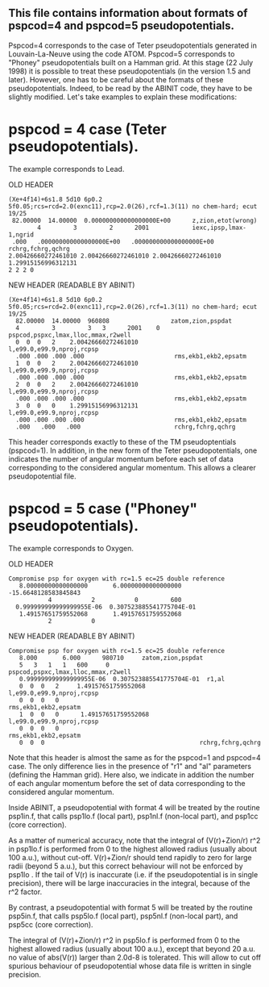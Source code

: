 ## This file contains information about formats of pspcod=4 and pspcod=5 pseudopotentials.

Pspcod=4 corresponds to the case of Teter pseudopotentials
generated in Louvain-La-Neuve using the code ATOM. Pspcod=5 corresponds
to "Phoney" pseudopotentials built on a Hamman grid. At this stage (22 July
1998) it is possible to treat these pseudopotentials (in the version 1.5 and
later).  However, one has to be careful about the formats of these
pseudopotentials. Indeed, to be read by the ABINIT code, they have to be slightly modified. 
Let's take examples to explain these modifications:

# pspcod = 4 case (Teter pseudopotentials). 
 
The example corresponds to Lead.

OLD HEADER

    (Xe+4f14)+6s1.8 5d10 6p0.2 5f0.05;rcs=rcd=2.0(exnc11),rcp=2.0(26),rcf=1.3(11) no chem-hard; ecut 19/25
     82.00000  14.00000  0.000000000000000000E+00      z,zion,etot(wrong)
            4         3         2      2001            iexc,ipsp,lmax-1,ngrid
     .000   .000000000000000000E+00   .000000000000000000E+00 rchrg,fchrg,qchrg
    2.00426660272461010 2.00426660272461010 2.00426660272461010 1.29915156996312131
    2 2 2 0

NEW HEADER (READABLE BY ABINIT)

    (Xe+4f14)+6s1.8 5d10 6p0.2 5f0.05;rcs=rcd=2.0(exnc11),rcp=2.0(26),rcf=1.3(11) no chem-hard; ecut 19/25
      82.00000  14.00000  960808                 zatom,zion,pspdat
      4         3         3   3      2001    0  pspcod,pspxc,lmax,lloc,mmax,r2well
      0  0  0   2    2.00426660272461010          l,e99.0,e99.9,nproj,rcpsp
      .000 .000 .000 .000                         rms,ekb1,ekb2,epsatm
      1  0  0   2    2.00426660272461010          l,e99.0,e99.9,nproj,rcpsp
      .000 .000 .000 .000                         rms,ekb1,ekb2,epsatm
      2  0  0   2    2.00426660272461010          l,e99.0,e99.9,nproj,rcpsp
      .000 .000 .000 .000                         rms,ekb1,ekb2,epsatm
      3  0  0   0    1.29915156996312131          l,e99.0,e99.9,nproj,rcpsp
      .000 .000 .000 .000                         rms,ekb1,ekb2,epsatm
      .000   .000   .000                          rchrg,fchrg,qchrg


This header corresponds exactly to these of the TM pseudoptentials (pspcod=1).
In addition, in the new form of the Teter pseudopotentials, one indicates the
number of angular momentum before each set of data corresponding to the
considered angular momentum. This allows a clearer pseudopotential file.

# pspcod = 5 case ("Phoney" pseudopotentials).

The example corresponds to Oxygen.

OLD HEADER

    Compromise psp for oxygen with rc=1.5 ec=25 double reference
       8.00000000000000000       6.00000000000000000      -15.6648128583845843
               4           2           0         600
      0.999999999999999955E-06  0.307523885541775704E-01
       1.49157651759552068       1.49157651759552068
               2           0

NEW HEADER  (READABLE BY ABINIT)

    Compromise psp for oxygen with rc=1.5 ec=25 double reference
       8.000       6.000      980710     zatom,zion,pspdat
       5   3   1   1   600     0         pspcod,pspxc,lmax,lloc,mmax,r2well
       0.999999999999999955E-06  0.307523885541775704E-01  r1,al
       0  0  0   2     1.49157651759552068               l,e99.0,e99.9,nproj,rcpsp
       0  0  0   0                                       rms,ekb1,ekb2,epsatm
       1  0  0   0      1.49157651759552068              l,e99.0,e99.9,nproj,rcpsp
       0  0  0   0                                       rms,ekb1,ekb2,epsatm
       0  0  0                                           rchrg,fchrg,qchrg

Note that this header is almost the same as for the pspcod=1 and pspcod=4 case.
The only difference lies in the presence of "r1" and "al" parameters (defining
the Hamman grid). Here also, we indicate in addition the number of each angular
momentum before the set of data corresponding to the considered angular
momentum.

Inside ABINIT, a pseudopotential with format 4 will be treated by
the routine psp1in.f, that calls psp1lo.f (local part),
psp1nl.f (non-local part), and psp1cc (core correction).

As a matter of numerical accuracy, note that the integral
of (V(r)+Zion/r) r^2 in psp1lo.f is performed from 0 to the highest
allowed radius (usually about 100 a.u.), without cut-off.
V(r)+Zion/r should tend rapidly to zero
for large radii (beyond 5 a.u.), but this correct behaviour will
not be enforced by psp1lo . If the tail of V(r) is inaccurate
(i.e. if the pseudopotential is in single precision), there
will be large inaccuracies in the integral, because of the r^2
factor.

By contrast, a pseudopotential with format 5 will be treated by
the routine psp5in.f, that calls psp5lo.f (local part),
psp5nl.f (non-local part), and psp5cc (core correction).

The integral of (V(r)+Zion/r) r^2 in psp5lo.f is performed
from 0 to the highest allowed radius (usually about 100 a.u.),
except that beyond 20 a.u. no value of abs(V(r)) larger
than 2.0d-8 is tolerated. This will allow to cut off spurious
behaviour of pseudopotential whose data file is written in
single precision.

